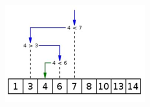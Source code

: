 <!-- Задача Написать программу на любом языке в любой парадигме 
для бинарного поиска. На вход подаётся целочисленный массив и число. 
На выходе - индекс элемента или -1, в случае если искомого элемента 
нет в массиве. -->
![](1.JPG)